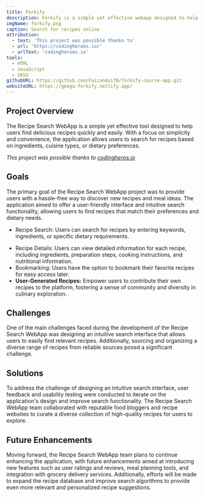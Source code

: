 ```yaml
---
title: Forkify
description: Forkify is a simple yet effective webapp designed to help users find delicious recipes quickly and easily. With a focus on simplicity and convenience, the application allows users to search for recipes based on ingredients, cuisine types, or dietary preferences.
imgName: forkify.png
caption: Search for recipes online
attribution:
  - text: 'This project was possible thanks to'
  - url: 'https://codingheroes.io/'
  - urlText: 'codingheroes.io'
tools:
  - HTML
  - JavaScript
  - SASS
githubURL: https://github.com/FaizanAsifB/forkify-course-app.git
websiteURL: https://geega-forkify.netlify.app/
---
```


## Project Overview

The Recipe Search WebApp is a simple yet effective tool designed to help users find delicious recipes quickly and easily. With a focus on simplicity and convenience, the application allows users to search for recipes based on ingredients, cuisine types, or dietary preferences.

_This project was possible thanks to [codingheros.io](https://codingheroes.io/)_

## Goals

The primary goal of the Recipe Search WebApp project was to provide users with a hassle-free way to discover new recipes and meal ideas. The application aimed to offer a user-friendly interface and intuitive search functionality, allowing users to find recipes that match their preferences and dietary needs.

- Recipe Search: Users can search for recipes by entering keywords, ingredients, or specific dietary requirements.
<!-- - Filter Options: The application offers filter options to refine search results based on cuisine type, meal category, cooking time, and more. -->
- Recipe Details: Users can view detailed information for each recipe, including ingredients, preparation steps, cooking instructions, and nutritional information.
- Bookmarking: Users have the option to bookmark their favorite recipes for easy access later.
- **User-Generated Recipes:** Empower users to contribute their own recipes to the platform, fostering a sense of community and diversity in culinary exploration.

## Challenges

One of the main challenges faced during the development of the Recipe Search WebApp was designing an intuitive search interface that allows users to easily find relevant recipes. Additionally, sourcing and organizing a diverse range of recipes from reliable sources posed a significant challenge.

## Solutions

To address the challenge of designing an intuitive search interface, user feedback and usability testing were conducted to iterate on the application's design and improve search functionality. The Recipe Search WebApp team collaborated with reputable food bloggers and recipe websites to curate a diverse collection of high-quality recipes for users to explore.

## Future Enhancements

Moving forward, the Recipe Search WebApp team plans to continue enhancing the application, with future enhancements aimed at introducing new features such as user ratings and reviews, meal planning tools, and integration with grocery delivery services. Additionally, efforts will be made to expand the recipe database and improve search algorithms to provide even more relevant and personalized recipe suggestions.
